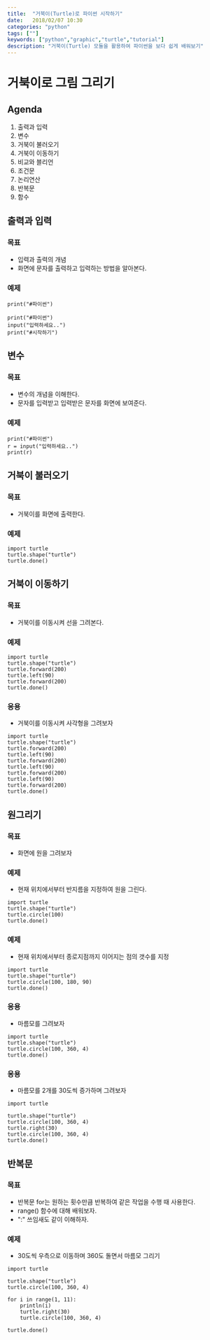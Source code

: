 ```yaml
---
title:  "거북이(Turtle)로 파이썬 시작하기"
date:   2018/02/07 10:30
categories: "python"
tags: [""]
keywords: ["python","graphic","turtle","tutorial"]
description: "거북이(Turtle) 모듈을 활용하여 파이썬을 보다 쉽게 배워보기"
---
```


# 거북이로 그림 그리기

## Agenda


1. 출력과 입력
1. 변수
1. 거북이 불러오기
1. 거북이 이동하기
1. 비교와 블리언
1. 조건문
1. 논리연산
1. 반복문
1. 함수


## 출력과 입력

### 목표
* 입력과 출력의 개념
* 화면에 문자를 출력하고 입력하는 방법을 알아본다.

### 예제

```
print("#파이썬")
```

```
print("#파이썬")
input("입력하세요..")
print("#시작하기")
```

## 변수

### 목표
* 변수의 개념을 이해한다.
* 문자를 입력받고 입력받은 문자를 화면에 보여준다.

### 예제

```
print("#파이썬")
r = input("입력하세요..")
print(r)
```

## 거북이 불러오기

### 목표
* 거북이를 화면에 출력한다.

### 예제

```
import turtle
turtle.shape("turtle")
turtle.done()
```

## 거북이 이동하기

### 목표
* 거북이를 이동시켜 선을 그려본다.

### 예제

```
import turtle
turtle.shape("turtle")
turtle.forward(200)
turtle.left(90)
turtle.forward(200)
turtle.done()
```

### 응용
* 거북이를 이동시켜 사각형을 그려보자

```
import turtle
turtle.shape("turtle")
turtle.forward(200)
turtle.left(90)
turtle.forward(200)
turtle.left(90)
turtle.forward(200)
turtle.left(90)
turtle.forward(200)
turtle.done()
```

## 원그리기

### 목표
* 화면에 원을 그려보자

### 예제
* 현재 위치에서부터 반지름을 지정하여 원을 그린다.

```
import turtle
turtle.shape("turtle")
turtle.circle(100)
turtle.done()
```

### 예제 
* 현재 위치에서부터 종로지점까지 이어지는 점의 갯수를 지정

```
import turtle
turtle.shape("turtle")
turtle.circle(100, 180, 90)
turtle.done()
```

### 응용
* 마름모를 그려보자

```
import turtle
turtle.shape("turtle")
turtle.circle(100, 360, 4)
turtle.done()
```

### 응용
* 마름모를 2개를 30도씩 증가하며 그려보자

```
import turtle

turtle.shape("turtle")
turtle.circle(100, 360, 4)
turtle.right(30)
turtle.circle(100, 360, 4)
turtle.done()
```

## 반복문

### 목표
* 반복문 for는 원하는 횟수만큼 반복하여 같은 작업을 수행 때 사용한다.
* range() 함수에 대해 배워보자.
* ":" 쓰임새도 같이 이해하자.

### 예제
* 30도씩 우측으로 이동하며 360도 돌면서 마름모 그리기

```
import turtle

turtle.shape("turtle")
turtle.circle(100, 360, 4)

for i in range(1, 11):
	println(i)
	turtle.right(30)
	turtle.circle(100, 360, 4)

turtle.done()
```
